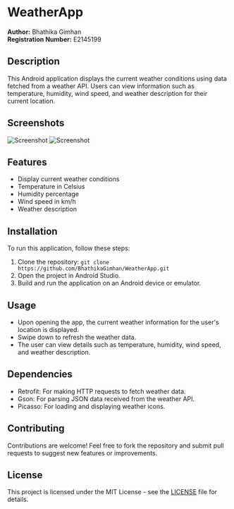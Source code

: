 
# WeatherApp

**Author:** Bhathika Gimhan  
**Registration Number:** E2145199

## Description

This Android application displays the current weather conditions using data fetched from a weather API. Users can view information such as temperature, humidity, wind speed, and weather description for their current location.

## Screenshots

![Screenshot](https://github.com/BhathikaGimhan/WeatherApp/assets/74421641/03582b00-aa13-4efb-a2fb-2de31830e440)
![Screenshot](https://github.com/BhathikaGimhan/WeatherApp/assets/74421641/aa966946-3279-4085-a762-c84d4632dd09)

## Features

- Display current weather conditions
- Temperature in Celsius
- Humidity percentage
- Wind speed in km/h
- Weather description

## Installation

To run this application, follow these steps:

1. Clone the repository: `git clone https://github.com/BhathikaGimhan/WeatherApp.git`
2. Open the project in Android Studio.
3. Build and run the application on an Android device or emulator.

## Usage

- Upon opening the app, the current weather information for the user's location is displayed.
- Swipe down to refresh the weather data.
- The user can view details such as temperature, humidity, wind speed, and weather description.

## Dependencies

- Retrofit: For making HTTP requests to fetch weather data.
- Gson: For parsing JSON data received from the weather API.
- Picasso: For loading and displaying weather icons.

## Contributing

Contributions are welcome! Feel free to fork the repository and submit pull requests to suggest new features or improvements.

## License

This project is licensed under the MIT License - see the [LICENSE](LICENSE) file for details.
